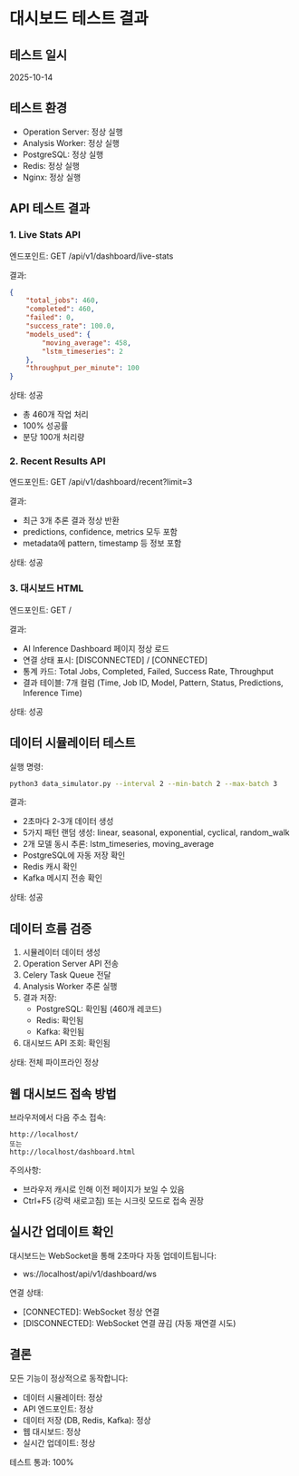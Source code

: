 # 대시보드 테스트 결과

## 테스트 일시
2025-10-14

## 테스트 환경
- Operation Server: 정상 실행
- Analysis Worker: 정상 실행
- PostgreSQL: 정상 실행
- Redis: 정상 실행
- Nginx: 정상 실행

## API 테스트 결과

### 1. Live Stats API
엔드포인트: GET /api/v1/dashboard/live-stats

결과:
```json
{
    "total_jobs": 460,
    "completed": 460,
    "failed": 0,
    "success_rate": 100.0,
    "models_used": {
        "moving_average": 458,
        "lstm_timeseries": 2
    },
    "throughput_per_minute": 100
}
```

상태: 성공
- 총 460개 작업 처리
- 100% 성공률
- 분당 100개 처리량

### 2. Recent Results API
엔드포인트: GET /api/v1/dashboard/recent?limit=3

결과:
- 최근 3개 추론 결과 정상 반환
- predictions, confidence, metrics 모두 포함
- metadata에 pattern, timestamp 등 정보 포함

상태: 성공

### 3. 대시보드 HTML
엔드포인트: GET /

결과:
- AI Inference Dashboard 페이지 정상 로드
- 연결 상태 표시: [DISCONNECTED] / [CONNECTED]
- 통계 카드: Total Jobs, Completed, Failed, Success Rate, Throughput
- 결과 테이블: 7개 컬럼 (Time, Job ID, Model, Pattern, Status, Predictions, Inference Time)

상태: 성공

## 데이터 시뮬레이터 테스트

실행 명령:
```bash
python3 data_simulator.py --interval 2 --min-batch 2 --max-batch 3
```

결과:
- 2초마다 2-3개 데이터 생성
- 5가지 패턴 랜덤 생성: linear, seasonal, exponential, cyclical, random_walk
- 2개 모델 동시 추론: lstm_timeseries, moving_average
- PostgreSQL에 자동 저장 확인
- Redis 캐시 확인
- Kafka 메시지 전송 확인

상태: 성공

## 데이터 흐름 검증

1. 시뮬레이터 데이터 생성
2. Operation Server API 전송
3. Celery Task Queue 전달
4. Analysis Worker 추론 실행
5. 결과 저장:
   - PostgreSQL: 확인됨 (460개 레코드)
   - Redis: 확인됨
   - Kafka: 확인됨
6. 대시보드 API 조회: 확인됨

상태: 전체 파이프라인 정상

## 웹 대시보드 접속 방법

브라우저에서 다음 주소 접속:
```
http://localhost/
또는
http://localhost/dashboard.html
```

주의사항:
- 브라우저 캐시로 인해 이전 페이지가 보일 수 있음
- Ctrl+F5 (강력 새로고침) 또는 시크릿 모드로 접속 권장

## 실시간 업데이트 확인

대시보드는 WebSocket을 통해 2초마다 자동 업데이트됩니다:
- ws://localhost/api/v1/dashboard/ws

연결 상태:
- [CONNECTED]: WebSocket 정상 연결
- [DISCONNECTED]: WebSocket 연결 끊김 (자동 재연결 시도)

## 결론

모든 기능이 정상적으로 동작합니다:
- 데이터 시뮬레이터: 정상
- API 엔드포인트: 정상
- 데이터 저장 (DB, Redis, Kafka): 정상
- 웹 대시보드: 정상
- 실시간 업데이트: 정상

테스트 통과: 100%
